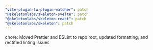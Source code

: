 ```yaml
---
"vite-plugin-tw-plugin-watcher": patch
"@skeletonlabs/skeleton-svelte": patch
"@skeletonlabs/skeleton-react": patch
"@skeletonlabs/skeleton": patch
---
```


chore: Moved Prettier and ESLint to repo root, updated formatting, and rectified linting issues
